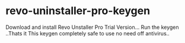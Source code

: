 # revo-uninstaller-pro-keygen

Download and install Revo Unstaller Pro Trial Version...
Run the keygen ..Thats it
This keygen completely safe to use no need off antivirus..
